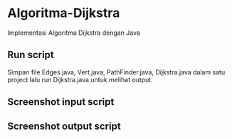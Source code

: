 # Algoritma-Dijkstra 
Implementasi Algoritma Dijkstra dengan Java

## Run script
Simpan file Edges.java, Vert.java, PathFinder.java, Dijkstra.java dalam satu project lalu run Dijkstra.java untuk melihat output.

## Screenshot input script

## Screenshot output script
